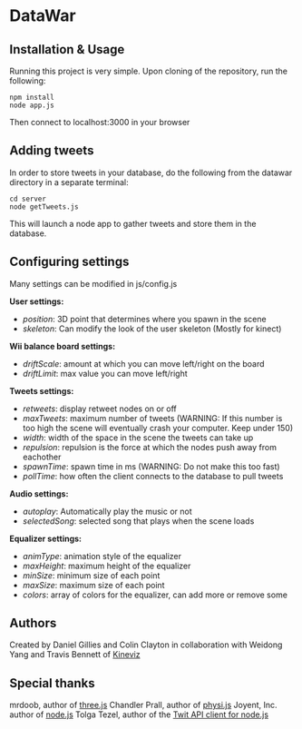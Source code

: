 # DataWar
## Installation & Usage
Running this project is very simple. Upon cloning of the repository, run the following:

    npm install
    node app.js
Then connect to localhost:3000 in your browser

## Adding tweets
In order to store tweets in your database, do the following from the datawar directory in a separate terminal:

    cd server
    node getTweets.js
This will launch a node app to gather tweets and store them in the database.

## Configuring settings
Many settings can be modified in js/config.js

**User settings:**
* *position*: 3D point that determines where you spawn in the scene
* *skeleton*: Can modify the look of the user skeleton (Mostly for kinect)
    
**Wii balance board settings:**
* *driftScale*: amount at which you can move left/right on the board
* *driftLimit*: max value you can move left/right
    
**Tweets settings:**
* *retweets*: display retweet nodes on or off
* *maxTweets*: maximum number of tweets (WARNING: If this number is too high the scene will eventually crash your computer. Keep under 150)
* *width*: width of the space in the scene the tweets can take up
* *repulsion*: repulsion is the force at which the nodes push away from eachother
* *spawnTime*: spawn time in ms (WARNING: Do not make this too fast)
* *pollTime*: how often the client connects to the database to pull tweets
    
**Audio settings:**
* *autoplay*: Automatically play the music or not
* *selectedSong*: selected song that plays when the scene loads
    
**Equalizer settings:**
* *animType*: animation style of the equalizer
* *maxHeight*: maximum height of the equalizer
* *minSize*: minimum size of each point
* *maxSize*: maximum size of each point
* *colors*: array of colors for the equalizer, can add more or remove some

## Authors
Created by Daniel Gillies and Colin Clayton in collaboration with Weidong Yang and Travis Bennett of [Kineviz](http://kineviz.com/)

## Special thanks
mrdoob, author of [three.js](http://threejs.org/)
Chandler Prall, author of [physi.js](https://github.com/chandlerprall/Physijs)
Joyent, Inc. author of [node.js](https://nodejs.org/)
Tolga Tezel, author of the [Twit API client for node.js](https://github.com/ttezel/twit)